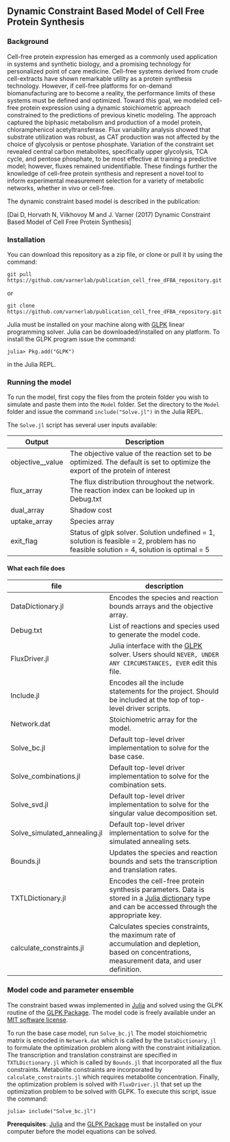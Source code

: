 ## Dynamic Constraint Based Model of Cell Free Protein Synthesis

### Background ###
Cell-free protein expression has emerged as a commonly used application in systems and synthetic biology, and a promising technology for personalized point of care medicine.
Cell-free systems derived from crude cell-extracts have shown remarkable utility as a protein synthesis technology. 
However, if cell-free platforms for on-demand biomanufacturing are to become a reality, the performance limits of these systems must be defined and optimized. Toward this goal, we modeled cell-free protein expression using a dynamic stoichiometric approach constrained to the predictions of previous kinetic modeling. The approach captured the biphasic metabolism and production of a model protein, chloramphenicol acetyltransferase. Flux variability analysis showed that substrate utilization was robust, as CAT production was not affected by the choice of glycolysis or pentose phosphate. Variation of the constraint set revealed central carbon metabolites, specifically upper glycolysis, TCA cycle, and pentose phosphate, to be most effective at training a predictive model; however, fluxes remained unidentifiable. These findings further the knowledge of cell-free protein synthesis and represent a novel tool to inform experimental measurement selection for a variety of metabolic networks, whether in vivo or cell-free.

The dynamic constraint based model is described in the publication:

[Dai D, Horvath N, Vilkhovoy M and J. Varner (2017) Dynamic Constraint Based Model of Cell Free Protein Synthesis]

### Installation
You can download this repository as a zip file, or clone or pull it by using the command:

	git pull https://github.com/varnerlab/publication_cell_free_dFBA_repository.git

or

	git clone https://github.com/varnerlab/publication_cell_free_dFBA_repository.git


Julia must be installed on your machine along with [GLPK](https://github.com/JuliaOpt/GLPK.jl) linear programming solver. Julia can be downloaded/installed on any platform. To install the GLPK program issue the command:

  	julia> Pkg.add("GLPK")

in the Julia REPL.

### Running the model
To run the model, first copy the files from the protein folder you wish to simulate and paste them into the ``Model`` folder. Set the directory to the ``Model`` folder and issue the command ``include("Solve.jl")`` in the Julia REPL.

The ``Solve.jl`` script has several user inputs available:


Output | Description
--- | ---
objective__value | The objective value of the reaction set to be optimized. The default is set to optimize the export of the protein of interest
flux_array | The flux distribution throughout the network. The reaction index can be looked up in Debug.txt
dual_array | Shadow cost
uptake_array | Species array
exit_flag | Status of glpk solver. Solution undefined = 1, solution is feasible = 2, problem has no feasible solution = 4, solution is optimal = 5


#### What each file does

file | description
--- | ---
DataDictionary.jl | Encodes the species and reaction bounds arrays and the objective array. 
Debug.txt | List of reactions and species used to generate the model code.
FluxDriver.jl | Julia interface with the [GLPK](https://github.com/JuliaOpt/GLPK.jl) solver. Users should `NEVER, UNDER ANY CIRCUMSTANCES, EVER` edit this file.
Include.jl | Encodes all the include statements for the project. Should be included at the top of top-level driver scripts.
Network.dat | Stoichiometric array for the model.
Solve_bc.jl | Default top-level driver implementation to solve for the base case.
Solve_combinations.jl | Default top-level driver implementation to solve for the combination sets.
Solve_svd.jl | Default top-level driver implementation to solve for the singular value decomposition set.
Solve_simulated_annealing.jl | Default top-level driver implementation to solve for the simulated annealing sets.
Bounds.jl | Updates the species and reaction bounds and sets the transcription and translation rates.
TXTLDictionary.jl | Encodes the cell-free protein synthesis parameters. Data is stored in a [Julia dictionary](http://docs.julialang.org/en/stable/stdlib/collections/?highlight=dict#Base.Dict) type and can be accessed through the appropriate key.
calculate_constraints.jl | Calculates species constraints, the maximum rate of accumulation and depletion, based on concentrations, measurement data, and user definition. 



### Model code and parameter ensemble
The constraint based wwas implemented in [Julia](http://julialang.org) and solved using the GLPK routine of the [GLPK Package](https://github.com/JuliaOpt/GLPK.jl). The model code is freely available under an [MIT software license](https://opensource.org/licenses/MIT).

To run the base case model, run ``Solve_bc.jl`` The model stoichiometric matrix is encoded in ``Network.dat`` which is called by the ``DataDictionary.jl`` to formulate the optimization problem along with the constraint initialization. The transcription and translation constrainst are specified in ``TXTLDictionary.jl`` which is called by ``Bounds.jl`` that incorporated all the flux constraints. Metabolite constraints are incorporated by ``calculate_constraints.jl`` which requires metabolite concentration. Finally, the optimization problem is solved with ``FluxDriver.jl`` that set up the optimization problem to be solved with GLPK. To execute this script, issue the command:

``julia> include("Solve_bc.jl")``

__Prerequisites__: [Julia](http://julialang.org) and the [GLPK Package](https://github.com/JuliaOpt/GLPK.jl) must be installed on your computer before the model equations can be solved.



